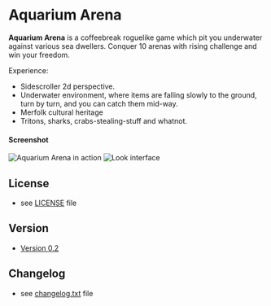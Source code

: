 Aquarium Arena
======
**Aquarium Arena** is a coffeebreak roguelike game which pit you underwater against various sea dwellers.
  Conquer 10 arenas with rising challenge and win your freedom.

Experience:
* Sidescroller 2d perspective.
* Underwater environment, where items are falling slowly to the ground, turn by turn, and you can catch them mid-way.
* Merfolk cultural heritage
* Tritons, sharks, crabs-stealing-stuff and whatnot.

#### Screenshot
![Aquarium Arena in action](http://i.imgur.com/8cDcTjD.png "screenshot")
![Look interface](http://i.imgur.com/khhtRmN.png "screenshot")

## License
* see [LICENSE](https://github.com/valrak/AquariumRL/blob/master/LICENSE.md) file

## Version
* [Version 0.2](https://github.com/valrak/AquariumRL/releases/tag/0.2)

## Changelog
* see [changelog.txt](https://github.com/valrak/AquariumRL/blob/master/changelog.txt) file
